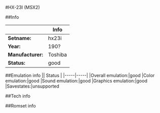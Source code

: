 #HX-23I (MSX2)

##Info

||Info|
|-----|-----|
|**Setname:**|hx23i
|**Year:**|190?
|**Manufacturer:**|Toshiba
|**Status:**|good

##Emulation info
|| Status |
|-----|-----|
|Overall emulation:|good
|Color emulation:|good
|Sound emulation:|good
|Graphics emulation:|good
|Savestates:|unsupported

##Tech info

##Romset info

<!--- START OF EDITED COMMENT DO NOT TOUCH TEXT ABOVE-->
